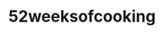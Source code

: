 ---
title: 52weeksofcooking
crosslinks:
- food
- AskCulinary
- grilledcheese
- drunkencookery
- Pizza
- BurningMan
- FoodPorn
- xkcd
- ClFvxY3
- fermentation
- aww
- stilltrying
- recipes
- WordAvalanches
- announcements
- MealPrepSunday
- Cooking
- Serendipity
---